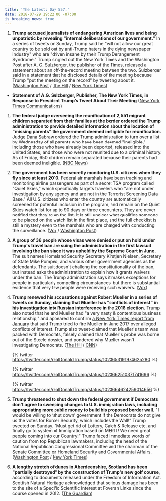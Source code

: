 ```yaml
---
title: 'The Latest: Day 557.'
date: 2018-07-29 19:22:00 -07:00
is_breaking_news: true
---
```


1. **Trump accused journalists of endangering American lives and being unpatriotic by revealing "internal deliberations of our government."** In a series of tweets on Sunday, Trump said he "will not allow our great country to be sold out by anti-Trump haters in the dying newspaper industry" who are "driven insane by their Trump Derangement Syndrome." Trump singled out the New York Times and the Washington Post after A. G. Sulzberger, the publisher of the Times, released a statement about an off-the-record meeting between the two. Sulzberger said in a statement that he disclosed details of the meeting because Trump "put the meeting on the record" by tweeting about it. ([Washington Post](https://www.washingtonpost.com/politics/trump-says-he-called-media-enemy-of-the-people-in-meeting-with-ny-times-publisher/2018/07/29/fec5adee-9330-11e8-810c-5fa705927d54_story.html?utm_term=.3f04c3094771) / [The Hill](http://thehill.com/homenews/administration/399421-trump-calls-media-very-unpatriotic-for-reporting-on-government) / [New York Times](https://www.nytimes.com/2018/07/29/us/politics/trump-new-york-times-sulzberger.html))

* **Statement of A.G. Sulzberger, Publisher, The New York Times, in Response to President Trump’s Tweet About Their Meeting** ([New York Times Communications](https://www.nytco.com/statement-of-a-g-sulzberger-publisher-the-new-york-times-in-response-to-president-trumps-tweet-about-their-meeting/))

1. **The federal judge overseeing the reunification of 2,551 migrant children separated from their families at the border ordered the Trump administration to provide detailed information about the location of "missing parents" the government deemed ineligible for reunification.** Judge Dana Sabraw ordered the Trump administration to turn over a list by Wednesday of all parents who have been deemed "ineligible," including those who have already been deported, released into the United States, and those who were not reunited due to a criminal history. As of Friday, 650 children remain separated because their parents had been deemed ineligible. ([NBC News](https://www.nbcnews.com/politics/immigration/judge-orders-trump-administration-help-lawyers-find-missing-parents-migrant-n895596))

2. **The government has been secretly monitoring U.S. citizens when they fly since at least 2010.** Federal air marshals have been tracking and monitoring airline passengers as part of a secret TSA program called "Quiet Skies," which specifically targets travelers who "are not under investigation by any agency and are not in the Terrorist Screening Data Base." All U.S. citizens who enter the country are automatically screened for potential inclusion in the program, and remain on the Quiet Skies watch list for up to 90 days or three encounters. They are never notified that they're on the list. It is still unclear what qualifies someone to be placed on the watch list in the first place, and the full checklist is still a mystery even to the marshals who are charged with conducting the surveillance. ([Vox](https://www.vox.com/2018/7/29/17627734/quiet-skies-tsa-flight-surveillance) / [Washington Post](https://www.washingtonpost.com/world/national-security/air-marshals-have-conducted-secret-in-flight-monitoring-of-us-passengers-for-years/2018/07/29/b50ffe94-9370-11e8-810c-5fa705927d54_story.html?utm_term=.f4bde010963e))

3. **A group of 36 people whose visas were denied or put on hold under Trump's travel ban are suing the administration in the first lawsuit involving the ban since it was upheld by the Supreme Court in June.** The suit names Homeland Security Secretary Kirstjen Nielsen, Secretary of State Mike Pompeo, and various other government agencies as the defendants. The suit doesn't challeng the constitutionality of the ban, but instead asks the administration to explain how it grants waivers under the ban. The Trump administration says it makes exceptions for people in particularly compelling circumstances, but there is substantial evidence that very few people were receiving such waivers. ([Vox](https://www.vox.com/2018/7/29/17625194/travel-muslim-ban-lawsuit-waiver-how))

4. **Trump renewed his accusations against Robert Mueller in a series of tweets on Sunday, claiming that Mueller has "conflicts of interest" in his investigation into Russian interference in the 2016 election.** Trump also noted that he and Mueller had "a very nasty & contentious business relationship," and appeared to confirm [a New York Times report from January](https://www.nytimes.com/2018/01/25/us/politics/trump-mueller-special-counsel-russia.html) that said Trump tried to fire Mueller in June 2017 over alleged conflicts of interest. Trump also tweet-claimed that Mueller's team was packed with Democrats, falsely claimed that Mueller's probe was borne out of the Steele dossier, and pondered why Mueller wasn't investigating Democrats. ([The Hill](http://thehill.com/homenews/administration/399427-trump-says-he-and-mueller-had-nasty-business-relationship) / [CNN](https://www.cnn.com/2018/07/29/politics/donald-trump-robert-mueller-twitter/index.html))

   {% twitter https://twitter.com/realDonaldTrump/status/1023653191974625280 %}

   {% twitter https://twitter.com/realDonaldTrump/status/1023662510371741696 %}

   {% twitter https://twitter.com/realDonaldTrump/status/1023664624259014656 %}


1. **Trump threatened to shut down the federal government if Democrats don't agree to sweeping changes to U.S. immigration laws, including appropriating more public money to build his proposed border wall.** "I would be willing to ‘shut down’ government if the Democrats do not give us the votes for Border Security, which includes the Wall!” Trump tweeted on Sunday. "Must get rid of Lottery, Catch & Release etc. and finally go to system of Immigration based on MERIT! We need great people coming into our Country!" Trump faced immediate words of caution from top Republican lawmakers, including the head of the National Republican Congressional Committee and the chairman of the Senate Committee on Homeland Security and Governmental Affairs. ([Washington Post](https://www.washingtonpost.com/politics/trump-threatens-again-to-shut-down-federal-government-over-border-wall-funding/2018/07/29/a8795546-9333-11e8-810c-5fa705927d54_story.html?utm_term=.48e4ae3b6d4b) / [New York Times](https://www.nytimes.com/2018/07/29/us/politics/trump-shutdown-republicans-midterms.html))

2. **A lengthy stretch of dunes in Aberdeenshire, Scotland has been "partially destroyed" by the construction of Trump's new golf course**, according to documents released under the Freedom of Information Act. Scottish Natural Heritage acknowledged that serious damage has been to the site of a Specific Scientific Interest at Foveran Links since the course opened in 2012. ([The Guardian](https://www.theguardian.com/us-news/2018/jul/29/donald-trump-golf-environment-sssi-damaged-broken-promises))